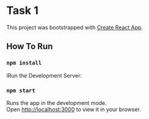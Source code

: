 # Task 1

This project was bootstrapped with [Create React App](https://github.com/facebook/create-react-app).

## How To Run 

### `npm install`

IRun the Development Server:

### `npm start`

Runs the app in the development mode.\
Open [http://localhost:3000](http://localhost:3000) to view it in your browser.




